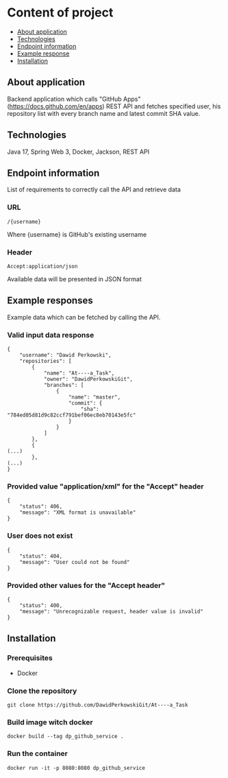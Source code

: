 # Content of project
* [About application](#about-application)
* [Technologies](#technologies)
* [Endpoint information](#endpoint-information)
* [Example response](#example-response)
* [Installation](#installation)

## About application

Backend application which calls "GitHub Apps" (https://docs.github.com/en/apps) REST API and fetches specified user, his repository list with every branch name and latest commit SHA value.


## Technologies
Java 17, Spring Web 3, Docker, Jackson, REST API


## Endpoint information

List of requirements to correctly call the API and retrieve data

### URL

```
/{username}
```

Where {username} is GitHub's existing username 

### Header

```
Accept:application/json
```

Available data will be presented in JSON format


## Example responses

Example data which can be fetched by calling the API.

### Valid input data response

```
{
    "username": "Dawid Perkowski",
    "repositories": [
        {
            "name": "At----a_Task",
            "owner": "DawidPerkowskiGit",
            "branches": [
                {
                    "name": "master",
                    "commit": {
                        "sha": "784ed05d81d9c82ccf791bef06ec8eb70143e5fc"
                    }
                }
            ]
        },
        {
(...)
        },
(...)
}
```

### Provided value "application/xml" for the "Accept" header
```
{
    "status": 406,
    "message": "XML format is unavailable"
}
```

### User does not exist
```
{
    "status": 404,
    "message": "User could not be found"
}
```


### Provided other values for the "Accept header"
```
{
    "status": 400,
    "message": "Unrecognizable request, header value is invalid"
}
```


## Installation

### Prerequisites

- Docker

### Clone the repository
```
git clone https://github.com/DawidPerkowskiGit/At----a_Task
```

### Build image witch docker
```
docker build --tag dp_github_service .
```

### Run the container
```
docker run -it -p 8080:8080 dp_github_service
```
